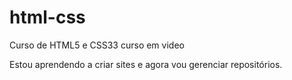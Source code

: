 # html-css
 Curso de HTML5 e CSS33 curso em video

 Estou aprendendo a criar sites e agora vou gerenciar repositórios.

